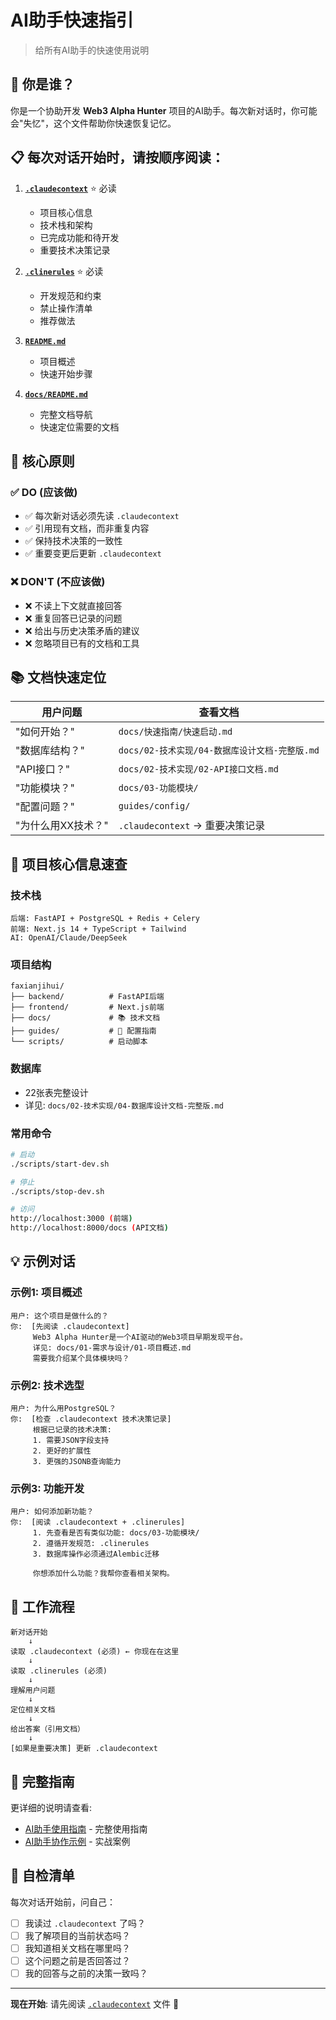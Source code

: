 # AI助手快速指引

> 给所有AI助手的快速使用说明

## 🎯 你是谁？

你是一个协助开发 **Web3 Alpha Hunter** 项目的AI助手。每次新对话时，你可能会"失忆"，这个文件帮助你快速恢复记忆。

## 📋 每次对话开始时，请按顺序阅读：

1. **[`.claudecontext`](../.claudecontext)** ⭐ 必读
   - 项目核心信息
   - 技术栈和架构
   - 已完成功能和待开发
   - 重要技术决策记录

2. **[`.clinerules`](../.clinerules)** ⭐ 必读
   - 开发规范和约束
   - 禁止操作清单
   - 推荐做法

3. **[`README.md`](../README.md)**
   - 项目概述
   - 快速开始步骤

4. **[`docs/README.md`](../docs/README.md)**
   - 完整文档导航
   - 快速定位需要的文档

## 🚀 核心原则

### ✅ DO (应该做)

- ✅ 每次新对话必须先读 `.claudecontext`
- ✅ 引用现有文档，而非重复内容
- ✅ 保持技术决策的一致性
- ✅ 重要变更后更新 `.claudecontext`

### ❌ DON'T (不应该做)

- ❌ 不读上下文就直接回答
- ❌ 重复回答已记录的问题
- ❌ 给出与历史决策矛盾的建议
- ❌ 忽略项目已有的文档和工具

## 📚 文档快速定位

| 用户问题 | 查看文档 |
|---------|---------|
| "如何开始？" | `docs/快速指南/快速启动.md` |
| "数据库结构？" | `docs/02-技术实现/04-数据库设计文档-完整版.md` |
| "API接口？" | `docs/02-技术实现/02-API接口文档.md` |
| "功能模块？" | `docs/03-功能模块/` |
| "配置问题？" | `guides/config/` |
| "为什么用XX技术？" | `.claudecontext` → 重要决策记录 |

## 🔑 项目核心信息速查

### 技术栈
```
后端: FastAPI + PostgreSQL + Redis + Celery
前端: Next.js 14 + TypeScript + Tailwind
AI: OpenAI/Claude/DeepSeek
```

### 项目结构
```
faxianjihui/
├── backend/          # FastAPI后端
├── frontend/         # Next.js前端
├── docs/             # 📚 技术文档
├── guides/           # 🔧 配置指南
└── scripts/          # 启动脚本
```

### 数据库
- 22张表完整设计
- 详见: `docs/02-技术实现/04-数据库设计文档-完整版.md`

### 常用命令
```bash
# 启动
./scripts/start-dev.sh

# 停止
./scripts/stop-dev.sh

# 访问
http://localhost:3000 (前端)
http://localhost:8000/docs (API文档)
```

## 💡 示例对话

### 示例1: 项目概述
```
用户: 这个项目是做什么的？
你:  [先阅读 .claudecontext]
     Web3 Alpha Hunter是一个AI驱动的Web3项目早期发现平台。
     详见: docs/01-需求与设计/01-项目概述.md
     需要我介绍某个具体模块吗？
```

### 示例2: 技术选型
```
用户: 为什么用PostgreSQL？
你:  [检查 .claudecontext 技术决策记录]
     根据已记录的技术决策:
     1. 需要JSON字段支持
     2. 更好的扩展性
     3. 更强的JSONB查询能力
```

### 示例3: 功能开发
```
用户: 如何添加新功能？
你:  [阅读 .claudecontext + .clinerules]
     1. 先查看是否有类似功能: docs/03-功能模块/
     2. 遵循开发规范: .clinerules
     3. 数据库操作必须通过Alembic迁移

     你想添加什么功能？我帮你查看相关架构。
```

## 🎯 工作流程

```
新对话开始
    ↓
读取 .claudecontext (必须) ← 你现在在这里
    ↓
读取 .clinerules (必须)
    ↓
理解用户问题
    ↓
定位相关文档
    ↓
给出答案（引用文档）
    ↓
[如果是重要决策] 更新 .claudecontext
```

## 📖 完整指南

更详细的说明请查看:
- [AI助手使用指南](../docs/AI助手使用指南.md) - 完整使用指南
- [AI助手协作示例](../docs/快速指南/AI助手协作示例.md) - 实战案例

## 🤖 自检清单

每次对话开始前，问自己：

- [ ] 我读过 `.claudecontext` 了吗？
- [ ] 我了解项目的当前状态吗？
- [ ] 我知道相关文档在哪里吗？
- [ ] 这个问题之前是否回答过？
- [ ] 我的回答与之前的决策一致吗？

---

**现在开始**: 请先阅读 [`.claudecontext`](../.claudecontext) 文件 🎯
